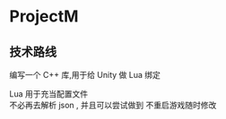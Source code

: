 # ProjectM  

## 技术路线   

编写一个 C++ 库,用于给 Unity 做 Lua 绑定  


Lua 用于充当配置文件   
不必再去解析 json , 并且可以尝试做到 不重启游戏随时修改  

